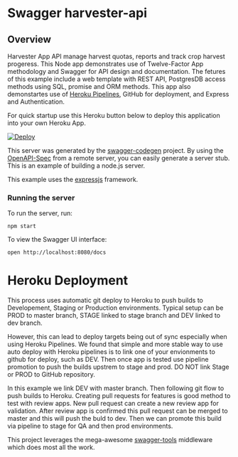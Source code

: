 # Swagger harvester-api

## Overview
Harvester App API manage harvest quotas, reports and track crop harvest progeress. 
This Node app demonstrates use of Twelve-Factor App methodology and Swagger for API design and documentation. The fetures of this example include a web template with REST API, PostgresDB access methods using SQL, promise and ORM methods. This app also demonstartes use of [Heroku Pipelines](https://devcenter.heroku.com/articles/pipelines), GitHub for deployment, and Express and Authentication.

For quick startup use this Heroku button below to deploy this application into your own Heroku App.

[![Deploy](https://www.herokucdn.com/deploy/button.svg)](https://heroku.com/deploy?template=https://github.com/iandrosov/harvester-api)

This server was generated by the [swagger-codegen](https://github.com/swagger-api/swagger-codegen) project.  By using the [OpenAPI-Spec](https://github.com/OAI/OpenAPI-Specification) from a remote server, you can easily generate a server stub.  This is an example of building a node.js server.

This example uses the [expressjs](http://expressjs.com/) framework.

### Running the server
To run the server, run:

```
npm start
```

To view the Swagger UI interface:

```
open http://localhost:8080/docs
```

# Heroku Deployment

This process uses automatic git deploy to Heroku to push builds to Developement, Staging or Production environments.
Typical setup can be PROD to master branch, STAGE linked to stage branch and DEV linked to dev branch. 

However, this can lead to deploy targets being out of sync especially when using Heroku Pipelines. We found that simple and more stable way to use auto deploy with Heroku pipelines is to link one of your envionments to github for deploy, such as DEV. Then once app is tested use pipeline promotion to push the builds upstrem to stage and prod. DO NOT link Stage or PROD to GitHub repository.

In this example we link DEV with master branch.
Then following git flow to push builds to Heroku. Creating pull requests for features is good method to test with review apps. New pull request can create a new review app for validation. After review app is confirmed this pull request can be merged to master and this will push the buld to dev. Then we can promote this build via pipeline to stage for QA and then prod environments.

This project leverages the mega-awesome [swagger-tools](https://github.com/apigee-127/swagger-tools) middleware which does most all the work.


